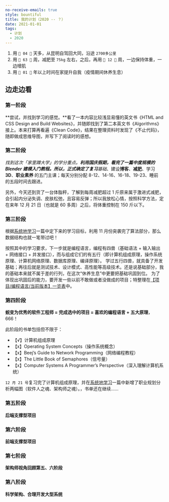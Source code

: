 ```yaml
---
no-receive-emails: true
style: bountiful
title: 我的计划（2020 -- ？）
date: 2021-01-01
tags:
  - 计划
  - 2020
---
```


1. 用 `💎 04 💎` 天多，从昆明自驾回大同，沿途 `2700多公里`
2. 用 `💎 63 💎` 周，减肥至 `75kg` 左右，之后，再用 `💎 12 💎` 周，一边保持体重，一边增肌
3. 用 `💎 01 💎` 年以上时间在家提升自我（疫情期间休养生息）

## 边走边看

### 第一阶段

**尝试，并找到学习的感觉。**看了一本内容比较浅显易懂的英文书《HTML and CSS Design and Build Websites》，并随即找到了第二本英文书《Algorithms》接上。本来打算再看遍《Clean Code》，结果在整理资料时发现了《不止代码》，随即做成思维导图，并写下了阅读时的感想。

### 第二阶段

**找到这次*「家里蹲大学」*的学分重点。**利用国庆假期，看完了一篇中度规模的 Blender 建模入门教程。所以，正式确定了复习**基础**、建设**博客**、**减肥**、学习 **3D**、**职业素养** 的五门主课；每天分别分配 8-12、14-16、16-18、19-23、睡前 的五段时间去跟进。

另外，今天还到货了一台体脂秤，了解到每周减肥超过 1 斤原来属于激进式减肥，会引起内分泌失调、皮肤松弛，且容易反弹；所以我放松心情，按照科学方法，定在来年 12 月 21 日（也就是 60 多周）之后，将体重控制在 150 斤以下。

### 第三阶段

根据[系统地学习](post:draft-learn-systematically)一篇中定下来的学习目标，利用 11 月份突袭完了算法部分，那么数据结构也就一笔带过吧！

按照其中的学习要求，下一步就是编程语言，编程有四兽（基础语法 + 输入输出 + 网络接口 + 并发接口），而与组成它们的有五行（即计算机组成原理，操作系统原理、计算机网络原理、数据库原理、编译原理）。
学过五行四兽，就具备了开发基础；再往后就是测试技术、设计模式、高性能等高级技术。还是说基础部分，我的基础本来就不属于差的行列，在这次“休养生息”中更要把基础巩固到位。
为了体现出巩固后的能力，要开发一些以前不敢做或者没做成的项目；特整理在[【项目/编程语言/当前版本】一览表](post:hidden-resume)中。

### 第四阶段

**蜕变为优秀的软件工程师 = 完成选中的项目 = 喜欢的编程语言 + 五大原理**，666！

此阶段的书单包括但不限于：

- 【√】计算机组成原理
- 【x】Operating System Concepts（操作系统概念）
- 【x】Beej’s Guide to Network Programming（网络编程教程）
- 【x】The Little Book of Semaphores（信号量）
- 【x】Computer Systems A Programmer’s Perspective（深入理解计算机系统）

`12 月 21 号`复习完了计算机组成原理，并在[系统地学习](post:draft-learn-systematically)一篇中新增了职业规划分析两幅图（软件人之魂、架构师之魂）。，书单还在继续……

### 第五阶段

**后端支撑型项目**

### 第六阶段

**前端支撑型项目**

### 第七阶段

**架构师视角回顾第五、六阶段**

### 第八阶段

**科学架构、合理开发大型系统**
